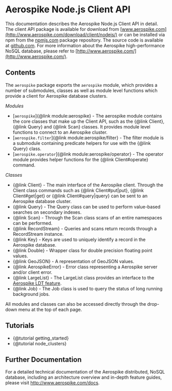 # Aerospike Node.js Client API

This documentation describes the Aerospike Node.js Client API in detail. The
client API package is available for download from
[www.aerospike.com](http://www.aerospike.com/download/client/nodejs/) or can be
installed via npm from the [npmjs.com](https://www.npmjs.com/package/aerospike)
package repository. The source code is available at
[github.com](https://github.com/aerospike/aerospike-client-nodejs). For more
information about the Aerospike high-performance NoSQL database, please refer
to [http://www.aerospike.com/](http://www.aerospike.com/).

## Contents

The `aerospike` package exports the `aerospike` module, which provides a number
of submodules, classes as well as module level functions which provide a client
for Aerospike database clusters.

*Modules*

* [`aerospike`]{@link module:aerospike} - The aerospike module contains the
  core classes that make up the Client API, such as the {@link Client}, {@link
  Query} and {@link Scan} classes. It provides module level functions to
  connect to an Aerospike cluster.
* [`aerospike.filter`]{@link module:aerospike/filter} - The filter module is a
  submodule containing predicate helpers for use with the {@link Query} class.
* [`aerospike.operator`]{@link module:aerospike/operator} - The operator module provides
  helper functions for the {@link Client#operate} command.

*Classes*

* {@link Client} - The main interface of the Aerospike client. Through the
  Client class commands such as {@link Client#put|put}, {@link Client#get|get}
  or {@link Client#query|query} can be sent to an Aerospike database cluster.
* {@link Query} - The Query class can be used to perform value-based searches
  on secondary indexes.
* {@link Scan} - Through the Scan class scans of an entire namespaces can be
  performed.
* {@link RecordStream} - Queries and scans return records through a
  RecordStream instance.
* {@link Key} - Keys are used to uniquely identify a record in the Aerospike database.
* {@link Double} - Wrapper class for double precision floating point values.
* {@link GeoJSON} - A representation of GeoJSON values.
* {@link AerospikeError} - Error class representing a Aerospike server and/or client error.
* {@link LargeList} - The LargeList class provides an interface to the
  [Aerospike LDT feature](http://www.aerospike.com/docs/guide/ldt_guide.html).
* {@link Job} - The Job class is used to query the status of long running
  background jobs.

All modules and classes can also be accessed directly through the drop-down menu at the top of each page.

## Tutorials

* {@tutorial getting_started}
* {@tutorial node_clusters}

## Further Documentation

For a detailed technical documentation of the Aerospike distributed, NoSQL
database, including an architecture overview and in-depth feature guides,
please visit <a href="http://www.aerospike.com/docs">http://www.aerospike.com/docs</a>.
